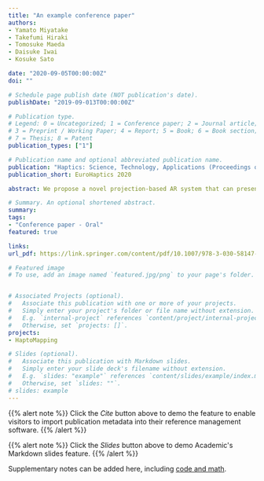 ```yaml
---
title: "An example conference paper"
authors:
- Yamato Miyatake
- Takefumi Hiraki
- Tomosuke Maeda
- Daisuke Iwai
- Kosuke Sato

date: "2020-09-05T00:00:00Z"
doi: ""

# Schedule page publish date (NOT publication's date).
publishDate: "2019-09-013T00:00:00Z"

# Publication type.
# Legend: 0 = Uncategorized; 1 = Conference paper; 2 = Journal article;
# 3 = Preprint / Working Paper; 4 = Report; 5 = Book; 6 = Book section;
# 7 = Thesis; 8 = Patent
publication_types: ["1"]

# Publication name and optional abbreviated publication name.
publication: "Haptics: Science, Technology, Applications (Proceedings of the 12th International Conference on Human Haptic Sensing and Touch Enabled Computer Applications – EuroHaptics 2020)"
publication_short: EuroHaptics 2020

abstract: We propose a novel projection-based AR system that can present consistent visuo-haptic sensations on a non-planar physical surface without inserting any visual display devices between a user and the surface. The core technical contribution is controlling wearable haptic displays using a pixel-level visible light communication projector. The projection system can embed spatial haptic information into each pixel, and the haptic displays vibrate according to the detected pixel information. We confirm that the proposed system can display visuo-haptic information with pixel-precise alignment with a delay of 85 ms. We can also employ the proposed system as a novel experimental platform to clarify the spatio-temporal perceptual characteristics of visual and haptic sensations. As a result of the conducted user studies, we revealed that the noticeable thresholds of visual-haptic asynchrony were about 100 ms (temporal) and 10 mm (spatial), respectively.

# Summary. An optional shortened abstract.
summary: 
tags:
- "Conference paper - Oral"
featured: true

links:
url_pdf: https://link.springer.com/content/pdf/10.1007/978-3-030-58147-3_25.pdf

# Featured image
# To use, add an image named `featured.jpg/png` to your page's folder. 


# Associated Projects (optional).
#   Associate this publication with one or more of your projects.
#   Simply enter your project's folder or file name without extension.
#   E.g. `internal-project` references `content/project/internal-project/index.md`.
#   Otherwise, set `projects: []`.
projects:
- HaptoMapping

# Slides (optional).
#   Associate this publication with Markdown slides.
#   Simply enter your slide deck's filename without extension.
#   E.g. `slides: "example"` references `content/slides/example/index.md`.
#   Otherwise, set `slides: ""`.
# slides: example
---
```


{{% alert note %}}
Click the *Cite* button above to demo the feature to enable visitors to import publication metadata into their reference management software.
{{% /alert %}}

{{% alert note %}}
Click the *Slides* button above to demo Academic's Markdown slides feature.
{{% /alert %}}

Supplementary notes can be added here, including [code and math](https://sourcethemes.com/academic/docs/writing-markdown-latex/).
